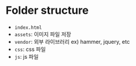 # Folder structure
- `index.html`
- `assets`: 이미지 파일 저장
- `vendor`: 외부 라이브러리 ex) hammer, jquery, etc
- `css`: css 파일
- `js`: js 파일

